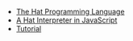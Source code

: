 - [The Hat Programming Language](https://shima3.github.io/hat/)
- [A Hat Interpreter in JavaScript](https://shima3.github.io/hat/js/)
- [Tutorial](https://gdep.sos.info.hiroshima-cu.ac.jp/shima/hat/js/tutorial/)
